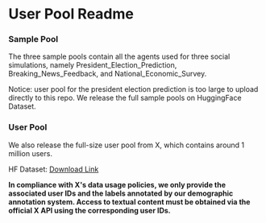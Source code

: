 # User Pool Readme

### Sample Pool
The three sample pools contain all the agents used for three social simulations, namely President_Election_Prediction, Breaking_News_Feedback, and National_Economic_Survey.

Notice: user pool for the president election prediction is too large to upload directly to this repo. We release the full sample pools on HuggingFace Dataset.

### User Pool
We also release the full-size user pool from X, which contains around 1 million users.

HF Dataset: [Download Link](https://huggingface.co/datasets/Lishi0905/SimulateAnything)

**In compliance with X's data usage policies, we only provide the associated user IDs and the labels annotated by our demographic annotation system. Access to textual content must be obtained via the official X API using the corresponding user IDs.**
